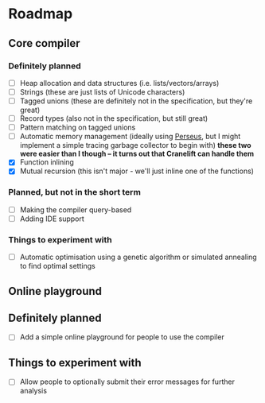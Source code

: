 # Roadmap

## Core compiler

### Definitely planned

 - [ ] Heap allocation and data structures (i.e. lists/vectors/arrays)
 - [ ] Strings (these are just lists of Unicode characters)
 - [ ] Tagged unions (these are definitely not in the specification, but they're great)
 - [ ] Record types (also not in the specification, but still great)
 - [ ] Pattern matching on tagged unions
 - [ ] Automatic memory management (ideally using
 [Perseus](https://www.microsoft.com/en-us/research/uploads/prod/2020/11/perceus-tr-v1.pdf),
 but I might implement a simple tracing garbage collector to begin with)
**these two were easier than I though – it turns out that Cranelift can handle them**
 - [x] Function inlining
 - [x] Mutual recursion (this isn't major - we'll just inline one of the functions)

### Planned, but not in the short term
 - [ ] Making the compiler query-based
 - [ ] Adding IDE support

### Things to experiment with
 - [ ] Automatic optimisation using a genetic algorithm or simulated annealing to find optimal
 settings

## Online playground

## Definitely planned

 - [ ] Add a simple online playground for people to use the compiler

## Things to experiment with

 - [ ] Allow people to optionally submit their error messages for further analysis

